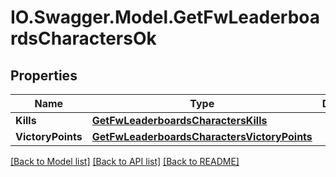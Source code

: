 # IO.Swagger.Model.GetFwLeaderboardsCharactersOk
## Properties

Name | Type | Description | Notes
------------ | ------------- | ------------- | -------------
**Kills** | [**GetFwLeaderboardsCharactersKills**](GetFwLeaderboardsCharactersKills.md) |  | 
**VictoryPoints** | [**GetFwLeaderboardsCharactersVictoryPoints**](GetFwLeaderboardsCharactersVictoryPoints.md) |  | 

[[Back to Model list]](../README.md#documentation-for-models) [[Back to API list]](../README.md#documentation-for-api-endpoints) [[Back to README]](../README.md)

